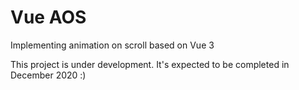 # Vue AOS

Implementing animation on scroll based on Vue 3

This project is under development.
It's expected to be completed in December 2020 :)